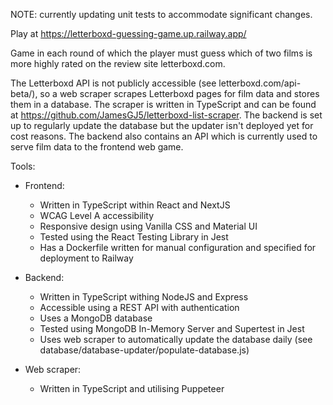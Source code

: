 NOTE: currently updating unit tests to accommodate significant changes.

Play at https://letterboxd-guessing-game.up.railway.app/

Game in each round of which the player must guess which of two films is more highly rated on the review site letterboxd.com.

The Letterboxd API is not publicly accessible (see letterboxd.com/api-beta/), so a web scraper scrapes Letterboxd pages for film data and stores them in a database. The scraper is written in TypeScript and can be found at https://github.com/JamesGJ5/letterboxd-list-scraper. The backend is set up to regularly update the database but the updater isn't deployed yet for cost reasons. The backend also contains an API which is currently used to serve film data to the frontend web game.

Tools:

- Frontend:

    - Written in TypeScript within React and NextJS
    - WCAG Level A accessibility
    - Responsive design using Vanilla CSS and Material UI
    - Tested using the React Testing Library in Jest
    - Has a Dockerfile written for manual configuration and specified for deployment to Railway

- Backend:

    - Written in TypeScript withing NodeJS and Express
    - Accessible using a REST API with authentication
    - Uses a MongoDB database
    - Tested using MongoDB In-Memory Server and Supertest in Jest
    - Uses web scraper to automatically update the database daily (see database/database-updater/populate-database.js)

- Web scraper:

    - Written in TypeScript and utilising Puppeteer